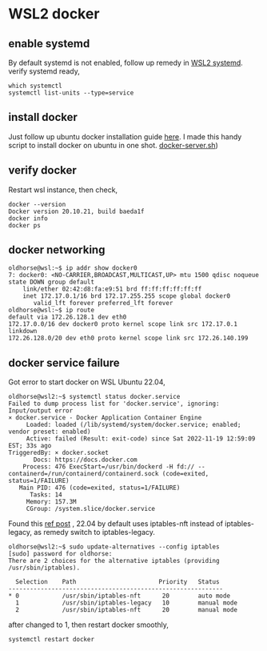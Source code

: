 # WSL2 docker 
## enable systemd 
By default systemd is not enabled, follow up remedy in [WSL2 systemd](./WSL2%20systemd.md).
verify systemd ready,
```
which systemctl 
systemctl list-units --type=service
```
## install docker 
Just follow up ubuntu docker installation guide [here](https://docs.docker.com/engine/install/ubuntu). 
I made this handy script to install docker on ubuntu in one shot.
[docker-server.sh](https://github.com/robertluwang/hands-on-nativecloud/blob/main/src/k8s-cri-dockerd/docker-server.sh))
## verify docker
Restart wsl instance, then check,
```
docker --version 
Docker version 20.10.21, build baeda1f
docker info
docker ps 
```
## docker networking
```
oldhorse@wsl:~$ ip addr show docker0
7: docker0: <NO-CARRIER,BROADCAST,MULTICAST,UP> mtu 1500 qdisc noqueue state DOWN group default 
    link/ether 02:42:d8:fa:e9:51 brd ff:ff:ff:ff:ff:ff
    inet 172.17.0.1/16 brd 172.17.255.255 scope global docker0
       valid_lft forever preferred_lft forever
oldhorse@wsl:~$ ip route
default via 172.26.128.1 dev eth0 
172.17.0.0/16 dev docker0 proto kernel scope link src 172.17.0.1 linkdown
172.26.128.0/20 dev eth0 proto kernel scope link src 172.26.140.199
```
## docker service failure
Got error to start docker on WSL Ubuntu 22.04, 
```
oldhorse@wsl2:~$ systemctl status docker.service
Failed to dump process list for 'docker.service', ignoring: Input/output error
× docker.service - Docker Application Container Engine
     Loaded: loaded (/lib/systemd/system/docker.service; enabled; vendor preset: enabled)
     Active: failed (Result: exit-code) since Sat 2022-11-19 12:59:09 EST; 33s ago
TriggeredBy: × docker.socket
       Docs: https://docs.docker.com
    Process: 476 ExecStart=/usr/bin/dockerd -H fd:// --containerd=/run/containerd/containerd.sock (code=exited, status=1/FAILURE)
   Main PID: 476 (code=exited, status=1/FAILURE)
      Tasks: 14
     Memory: 157.3M
     CGroup: /system.slice/docker.service
```
Found this [ref post](https://crapts.org/2022/05/15/install-docker-in-wsl2-with-ubuntu-22-04-lts/#:~:text=You%20need%20to%20switch%20to,Docker%20will%20start%20as%20expected!) , 22.04 by default uses iptables-nft instead of iptables-legacy, as remedy switch to iptables-legacy.
```
oldhorse@wsl2:~$ sudo update-alternatives --config iptables
[sudo] password for oldhorse: 
There are 2 choices for the alternative iptables (providing /usr/sbin/iptables).

  Selection    Path                       Priority   Status
------------------------------------------------------------
* 0            /usr/sbin/iptables-nft      20        auto mode
  1            /usr/sbin/iptables-legacy   10        manual mode
  2            /usr/sbin/iptables-nft      20        manual mode
```
after changed to 1, then restart docker smoothly, 
```
systemctl restart docker
```

